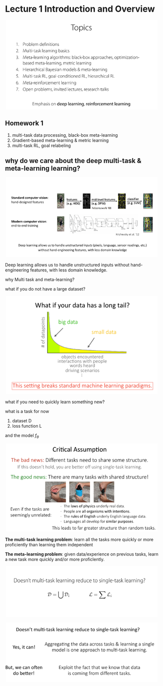 # Lecture 1 Introduction and Overview

<p align = "center">   <img width = "500" src = "images/lecture1_2020-05-07-12-25-38.png "> </p>

## Homework 1

1. multi-task data processing, black-box meta-learning
2. Gradient-based meta-learning & metric learning
3. multi-task RL, goal relabeling

## why do we care about the deep multi-task & meta-learning learning? 

<p align = "center">   <img width = "500" src = "images/lecture1_2020-05-07-12-41-17.png "> </p>

Deep learning allows us to handle unstructured inputs without hand-engineering features, with less domain knowledge. 

why Multi task and meta-learning? 

what if you do not have a large dataset? 

<p align = "center">   <img width = "500" src = "images/lecture1_2020-05-07-12-45-03.png "> </p>

what if you need to quickly learn something new? 

what is a task
for now

1. dataset D
2. loss function L

and the model $f_\theta$

<p align = "center">   <img width = "500" src = "images/lecture1_2020-05-07-13-13-19.png "> </p>

**The multi-task learning problem**: learn all the tasks more quickly or more proficiently than learning them independent

**The meta-learning problem**: given data/experience on previous tasks, learn a new task more quickly and/or more proficlently. 

<p align = "center">   <img width = "500" src = "images/lecture1_2020-05-07-13-20-02.png "> </p>

<p align = "center">   <img width = "500" src = "images/lecture1_2020-05-07-13-20-11.png "> </p>

